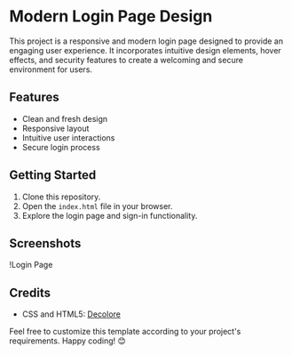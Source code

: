 # Modern Login Page Design

This project is a responsive and modern login page designed to provide an engaging user experience. It incorporates intuitive design elements, hover effects, and security features to create a welcoming and secure environment for users.

## Features

- Clean and fresh design
- Responsive layout
- Intuitive user interactions
- Secure login process

## Getting Started

1. Clone this repository.
2. Open the `index.html` file in your browser.
3. Explore the login page and sign-in functionality.

## Screenshots

!Login Page

## Credits

- CSS and HTML5: [Decolore](https://www.decolore.net/30-modern-free-login-forms-built-with-css-and-html5/)

Feel free to customize this template according to your project's requirements. Happy coding! 😊
